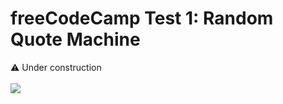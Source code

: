 # freeCodeCamp Test 1: Random Quote Machine
⚠️ Under construction<br></br>
<img src="https://github.com/Maruku98/freeCodeCamp-Test-Project-1/assets/133391272/86a6e67e-2551-4e7a-ba3c-b63b454456b9">
